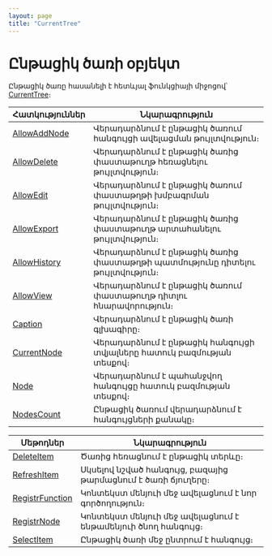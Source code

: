 ```yaml
---
layout: page
title: "CurrentTree"
---
```


# Ընթացիկ ծառի օբյեկտ 

Ընթացիկ ծառը  հասանելի է հետևյալ ֆունկցիայի միջոցով՝ [CurrentTree](Functions/InterfaceManagment/CurrentTree.html)։
  
| Հատկություններ| Նկարագրություն |
|--|--|
| [AllowAddNode](FrmEditTree/AllowAddNode.md) | Վերադարձնում է ընթացիկ ծառում  հանգույցի ավելացման թույլտվություն։ |
| [AllowDelete](FrmEditTree/AllowDelete.md) | Վերադարձնում է ընթացիկ ծառից փաստաթուղթ հեռացնելու թույլտվություն։ |
| [AllowEdit](FrmEditTree/AllowEdit.md) | Վերադարձնում է ընթացիկ ծառում փաստաթղթի խմբագրման թույլտվություն։ |
| [AllowExport](FrmEditTree/AllowExport.md) | Վերադարձնում է ընթացիկ ծառից փաստաթուղթ արտահանելու թույլտվություն։ |
| [AllowHistory](FrmEditTree/AllowHistory.md) | Վերադարձնում է ընթացիկ ծառից փաստաթղթի պատմությունը դիտելու թույլտվություն։ |
| [AllowView](FrmEditTree/AllowView.md) | Վերադարձնում է ընթացիկ ծառում փաստաթուղթ դիտլու  հնարավորություն։ |
| [Caption](FrmEditTree/Caption.md) | Վերադարձնում է ընթացիկ ծառի գլխագիրը։ |
| [CurrentNode](FrmEditTree/CurrentNode.md) | Վերադարձնում է ընթացիկ հանգույցի տվյալները հատուկ  բազմության տեսքով։ |
| [Node](FrmEditTree/Node.md) | Վերադարձնում է պահանջվող հանգույցը  հատուկ բազմության  տեսքով։ |
| [NodesCount](FrmEditTree/NodesCount.md) | Ընթացիկ ծառում վերադարձնում է հանգույցների քանակը։ |
  
| Մեթոդներ | Նկարագրություն |
|--|--|
| [DeleteItem](FrmEditTree/DeleteItem.md) | Ծառից հեռացնում է ընթացիկ տերևը։ |
| [RefreshItem](FrmEditTree/RefreshItem.md) | Սկսելով նշված հանգույց, բազայից թարմացնում է ծառի ճյուղերը։ |
| [RegistrFunction](FrmEditTree/RegistrFunction.md) | Կոնտեկստ մենյուի մեջ ավելացնում է նոր գործողություն։ |
| [RegistrNode](FrmEditTree/RegistrNode.md) | Կոնտեկստ մենյուի մեջ ավելացնում է ենթամենյուի ծնող հանգույց։ |
| [SelectItem](FrmEditTree/SelectItem.md) |Ընթացիկ ծառի մեջ ընտրում է հանգույց։ |
